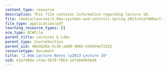 ```yaml
---
content_type: resource
description: This file contains information regarding lecture 10.
file: /media/courses/2-04a-systems-and-controls-spring-2013/e1a7408acfaa5b79f0b3147e84d93bdd_MIT2_04AS13_Lecture10.pdf
file_type: application/pdf
learning_resource_types: []
ocw_type: OCWFile
parent_title: Lectures & Labs
parent_type: CourseSection
parent_uid: 48e3d26a-5c3b-a400-486b-434949ef2235
resourcetype: Document
title: "2.04A Lecture Notes \u2013 Lecture 10"
uid: e1a7408a-cfaa-5b79-f0b3-147e84d93bdd
---
```

